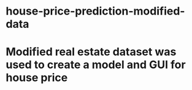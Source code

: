 # house-price-prediction-modified-data
# Modified real estate dataset was used to create a model and GUI for house price
